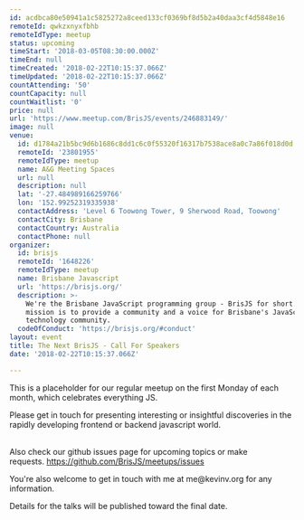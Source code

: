 ```yaml
---
id: acdbca80e50941a1c5825272a8ceed133cf0369bf8d5b2a40daa3cf4d5848e16
remoteId: qwkzxnyxfbhb
remoteIdType: meetup
status: upcoming
timeStart: '2018-03-05T08:30:00.000Z'
timeEnd: null
timeCreated: '2018-02-22T10:15:37.066Z'
timeUpdated: '2018-02-22T10:15:37.066Z'
countAttending: '50'
countCapacity: null
countWaitlist: '0'
price: null
url: 'https://www.meetup.com/BrisJS/events/246883149/'
image: null
venue:
  id: d1784a21b5bc9d6b1686c8dd1c6c0f55320f16317b7538ace8a0c7a86f018d0d
  remoteId: '23801955'
  remoteIdType: meetup
  name: A&G Meeting Spaces
  url: null
  description: null
  lat: '-27.484989166259766'
  lon: '152.99252319335938'
  contactAddress: 'Level 6 Toowong Tower, 9 Sherwood Road, Toowong'
  contactCity: Brisbane
  contactCountry: Australia
  contactPhone: null
organizer:
  id: brisjs
  remoteId: '1648226'
  remoteIdType: meetup
  name: Brisbane Javascript
  url: 'https://brisjs.org/'
  description: >-
    We're the Brisbane JavaScript programming group - BrisJS for short. Our
    mission is to provide a community and a voice for Brisbane's JavaScript
    technology community.
  codeOfConduct: 'https://brisjs.org/#conduct'
layout: event
title: The Next BrisJS - Call For Speakers
date: '2018-02-22T10:15:37.066Z'

---
```

<p>This is a placeholder for our regular meetup on the first Monday of each month, which celebrates everything JS.</p> <p>Please get in touch for presenting interesting or insightful discoveries in the rapidly developing frontend or backend javascript world.</p> <p><br/>Also check our github issues page for upcoming topics or make requests. <a href="https://github.com/BrisJS/meetups/issues"><a href="https://github.com/BrisJS/meetups/issues" class="linkified">https://github.com/BrisJS/meetups/issues</a></a></p> <p>You're also welcome to get in touch with me at me@kevinv.org for any information.</p> <p>Details for the talks will be published toward the final date.</p>
